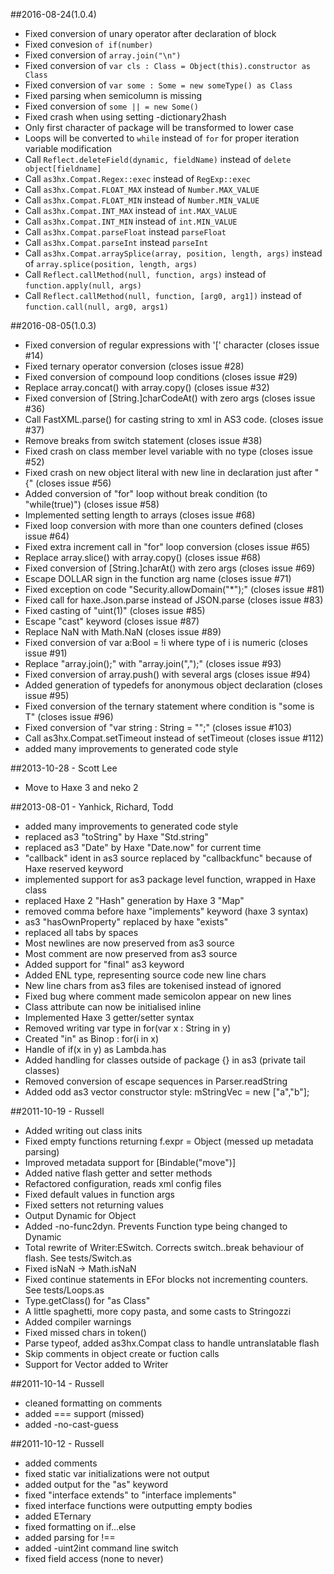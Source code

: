 ##2016-08-24(1.0.4)
 - Fixed conversion of unary operator after declaration of block
 - Fixed convesion ```of if(number)```
 - Fixed conversion of ```array.join("\n")```
 - Fixed conversion of ```var cls : Class = Object(this).constructor as Class```
 - Fixed conversion of ```var some : Some = new someType() as Class```
 - Fixed parsing when semicolumn is missing
 - Fixed conversion of ```some || = new Some()```
 - Fixed crash when using setting -dictionary2hash
 - Only first character of package will be transformed to lower case
 - Loops will be converted to ```while``` instead of ```for``` for proper iteration variable modification
 - Call ```Reflect.deleteField(dynamic, fieldName)``` instead of ```delete object[fieldname]```
 - Call ```as3hx.Compat.Regex::exec``` instead of ```RegExp::exec```
 - Call ```as3hx.Compat.FLOAT_MAX``` instead of ```Number.MAX_VALUE```
 - Call ```as3hx.Compat.FLOAT_MIN``` instead of ```Number.MIN_VALUE```
 - Call ```as3hx.Compat.INT_MAX``` instead of ```int.MAX_VALUE```
 - Call ```as3hx.Compat.INT_MIN``` instead of ```int.MIN_VALUE```
 - Call ```as3hx.Compat.parseFloat``` instead ```parseFloat```
 - Call ```as3hx.Compat.parseInt``` instead ```parseInt```
 - Call ```as3hx.Compat.arraySplice(array, position, length, args)``` instead of ```array.splice(position, length, args)```
 - Call ```Reflect.callMethod(null, function, args)``` instead of ```function.apply(null, args)```
 - Call ```Reflect.callMethod(null, function, [arg0, arg1])``` instead of ```function.call(null, arg0, args1)```
 
##2016-08-05(1.0.3)
 - Fixed conversion of regular expressions with '[' character (closes issue #14)
 - Fixed ternary operator conversion (closes issue #28)
 - Fixed conversion of compound loop conditions (closes issue #29)
 - Replace array.concat() with array.copy() (closes issue #32)
 - Fixed conversion of [String.]charCodeAt() with zero args (closes issue #36)
 - Call FastXML.parse() for casting string to xml in AS3 code. (closes issue #37)
 - Remove breaks from switch statement (closes issue #38)
 - Fixed crash on class member level variable with no type (closes issue #52)
 - Fixed crash on new object literal with new line in declaration just after "{" (closes issue #56)
 - Added conversion of "for" loop without break condition (to "while(true)") (closes issue #58)
 - Implemented setting length to arrays (closes issue #68)
 - Fixed loop conversion with more than one counters defined (closes issue #64)
 - Fixed extra increment call in "for" loop conversion (closes issue #65)
 - Replace array.slice() with array.copy() (closes issue #68)
 - Fixed conversion of [String.]charAt() with zero args (closes issue #69)
 - Escape DOLLAR sign in the function arg name (closes issue #71)
 - Fixed exception on code "Security.allowDomain("*");" (closes issue #81)
 - Fixed call for haxe.Json.parse instead of JSON.parse (closes issue #83)
 - Fixed casting of "uint(1)" (closes issue #85)
 - Escape "cast" keyword (closes issue #87)
 - Replace NaN with Math.NaN (closes issue #89)
 - Fixed conversion of var a:Bool = !i where type of i is numeric (closes issue #91)
 - Replace "array.join();" with "array.join(",");" (closes issue #93)
 - Fixed conversion of array.push() with several args (closes issue #94)
 - Added generation of typedefs for anonymous object declaration (closes issue #95)
 - Fixed conversion of the ternary statement where condition is "some is T" (closes issue #96)
 - Fixed conversion of "var string : String = "";" (closes issue #103)
 - Call  as3hx.Compat.setTimeout instead of setTimeout (closes issue #112)
 - added many improvements to generated code style

##2013-10-28 - Scott Lee
 - Move to Haxe 3 and neko 2

##2013-08-01 - Yanhick, Richard, Todd
 - added many improvements to generated code style
 - replaced as3 "toString" by Haxe "Std.string"
 - replaced as3 "Date" by Haxe "Date.now" for current time
 - "callback" ident in as3 source replaced by "callbackfunc" because of Haxe reserved keyword
 - implemented support for as3 package level function, wrapped in Haxe class
 - replaced Haxe 2 "Hash" generation by Haxe 3 "Map"
 - removed comma before haxe "implements" keyword (haxe 3 syntax)
 - as3 "hasOwnProperty" replaced by haxe "exists"
 - replaced all tabs by spaces
 - Most newlines are now preserved from as3 source
 - Most comment are now preserved from as3 source
 - Added support for "final" as3 keyword
 - Added ENL type, representing source code new line chars
 - New line chars from as3 files are tokenised instead of ignored
 - Fixed bug where comment made semicolon appear on new lines
 - Class attribute can now be initialised inline
 - Implemented Haxe 3 getter/setter syntax
 - Removed writing var type in for(var x : String in y)
 - Created "in" as Binop : for(i in x)
 - Handle of if(x in y) as Lambda.has
 - Added handling for classes outside of package {} in as3 (private tail classes)
 - Removed conversion of escape sequences in Parser.readString
 - Added odd as3 vector constructor style: mStringVec = new <String>["a","b"];

##2011-10-19 - Russell
 - Added writing out class inits
 - Fixed empty functions returning f.expr = Object (messed up metadata parsing)
 - Improved metadata support for [Bindable("move")]
 - Added native flash getter and setter methods
 - Refactored configuration, reads xml config files
 - Fixed default values in function args
 - Fixed setters not returning values
 - Output Dynamic for Object
 - Added -no-func2dyn. Prevents Function type being changed to Dynamic
 - Total rewrite of Writer:ESwitch. Corrects switch..break behaviour of flash. See tests/Switch.as
 - Fixed isNaN -> Math.isNaN
 - Fixed continue statements in EFor blocks not incrementing counters. See tests/Loops.as
 - Type.getClass() for "as Class"
 - A little spaghetti, more copy pasta, and some casts to Stringozzi
 - Added compiler warnings
 - Fixed missed chars in token()
 - Parse typeof, added as3hx.Compat class to handle untranslatable flash
 - Skip comments in object create or fuction calls
 - Support for Vector added to Writer

##2011-10-14 - Russell
 - cleaned formatting on comments
 - added === support (missed)
 - added -no-cast-guess 

##2011-10-12 - Russell
 - added comments
 - fixed static var initializations were not output
 - added output for the "as" keyword
 - fixed "interface extends" to "interface implements" 
 - fixed interface functions were outputting empty bodies
 - added ETernary
 - fixed formatting on if...else
 - added parsing for !==
 - added -uint2int command line switch
 - fixed field access (none to never)

